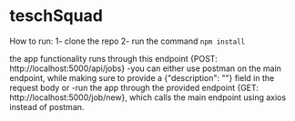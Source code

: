 # teschSquad
How to run:
1- clone the repo
2- run the command `npm install`

the app functionality runs through this endpoint {POST: http://localhost:5000/api/jobs}
-you can either use postman on the main endpoint, while making sure to provide a {"description": ""} field in the request body
or
-run the app through the provided endpoint {GET: http://localhost:5000/job/new}, which calls the main endpoint using axios instead of postman.
